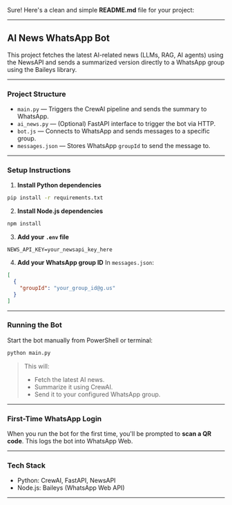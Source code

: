 Sure! Here's a clean and simple **README.md** file for your project:

---

## AI News WhatsApp Bot

This project fetches the latest AI-related news (LLMs, RAG, AI agents) using the NewsAPI and sends a summarized version directly to a WhatsApp group using the Baileys library.

---

### Project Structure

* `main.py` — Triggers the CrewAI pipeline and sends the summary to WhatsApp.
* `ai_news.py` — (Optional) FastAPI interface to trigger the bot via HTTP.
* `bot.js` — Connects to WhatsApp and sends messages to a specific group.
* `messages.json` — Stores WhatsApp `groupId` to send the message to.

---

### Setup Instructions

1. **Install Python dependencies**

```bash
pip install -r requirements.txt
```

2. **Install Node.js dependencies**

```bash
npm install
```

3. **Add your `.env` file**

```
NEWS_API_KEY=your_newsapi_key_here
```

4. **Add your WhatsApp group ID**
   In `messages.json`:

```json
[
  {
    "groupId": "your_group_id@g.us"
  }
]
```

---

### Running the Bot

Start the bot manually from PowerShell or terminal:

```bash
python main.py
```

> This will:
>
> * Fetch the latest AI news.
> * Summarize it using CrewAI.
> * Send it to your configured WhatsApp group.

---

### First-Time WhatsApp Login

When you run the bot for the first time, you'll be prompted to **scan a QR code**. This logs the bot into WhatsApp Web.

---

### Tech Stack

* Python: CrewAI, FastAPI, NewsAPI
* Node.js: Baileys (WhatsApp Web API)

---


